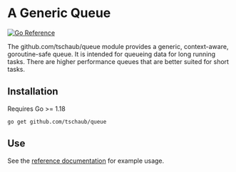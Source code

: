 # A Generic Queue

[![Go Reference](https://pkg.go.dev/badge/github.com/tschaub/queue.svg)](https://pkg.go.dev/github.com/tschaub/queue)

The github.com/tschaub/queue module provides a generic, context-aware, goroutine-safe queue.  It is intended for queueing data for long running tasks.  There are higher performance queues that are better suited for short tasks.

## Installation

Requires Go >= 1.18

```
go get github.com/tschaub/queue
```

## Use

See the [reference documentation](https://pkg.go.dev/github.com/tschaub/queue) for example usage.
